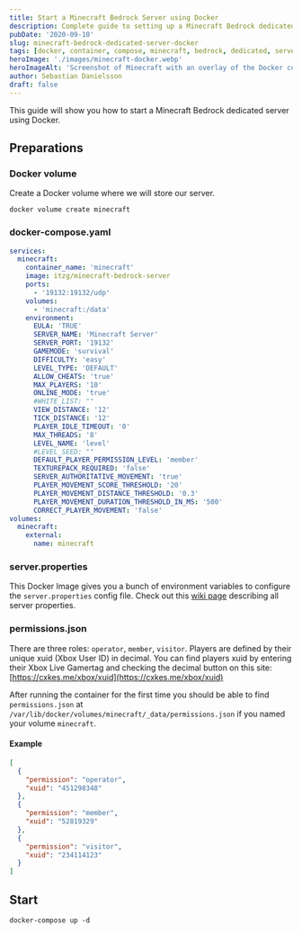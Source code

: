 ```yaml
---
title: Start a Minecraft Bedrock Server using Docker
description: Complete guide to setting up a Minecraft Bedrock dedicated server using Docker and Docker Compose with configuration examples and permissions management.
pubDate: '2020-09-10'
slug: minecraft-bedrock-dedicated-server-docker
tags: [docker, container, compose, minecraft, bedrock, dedicated, server, linux, tutorial, guide]
heroImage: './images/minecraft-docker.webp'
heroImageAlt: 'Screenshot of Minecraft with an overlay of the Docker compose file.'
author: Sebastian Danielsson
draft: false
---
```


This guide will show you how to start a Minecraft Bedrock dedicated server using Docker.

<!--truncate-->

## Preparations

### Docker volume

Create a Docker volume where we will store our server.

```shell
docker volume create minecraft
```

### docker-compose.yaml

```yaml title="docker-compose.yaml"
services:
  minecraft:
    container_name: 'minecraft'
    image: itzg/minecraft-bedrock-server
    ports:
      - '19132:19132/udp'
    volumes:
      - 'minecraft:/data'
    environment:
      EULA: 'TRUE'
      SERVER_NAME: 'Minecraft Server'
      SERVER_PORT: '19132'
      GAMEMODE: 'survival'
      DIFFICULTY: 'easy'
      LEVEL_TYPE: 'DEFAULT'
      ALLOW_CHEATS: 'true'
      MAX_PLAYERS: '10'
      ONLINE_MODE: 'true'
      #WHITE_LIST: ""
      VIEW_DISTANCE: '12'
      TICK_DISTANCE: '12'
      PLAYER_IDLE_TIMEOUT: '0'
      MAX_THREADS: '8'
      LEVEL_NAME: 'level'
      #LEVEL_SEED: ""
      DEFAULT_PLAYER_PERMISSION_LEVEL: 'member'
      TEXTUREPACK_REQUIRED: 'false'
      SERVER_AUTHORITATIVE_MOVEMENT: 'true'
      PLAYER_MOVEMENT_SCORE_THRESHOLD: '20'
      PLAYER_MOVEMENT_DISTANCE_THRESHOLD: '0.3'
      PLAYER_MOVEMENT_DURATION_THRESHOLD_IN_MS: '500'
      CORRECT_PLAYER_MOVEMENT: 'false'
volumes:
  minecraft:
    external:
      name: minecraft
```

### server.properties

This Docker Image gives you a bunch of environment variables to configure the `server.properties` config file. Check out this [wiki page](https://minecraft.gamepedia.com/Server.properties#Bedrock_Edition_3) describing all server properties.

### permissions.json

There are three roles: `operator`, `member`, `visitor`. Players are defined by their unique xuid (Xbox User ID) in decimal. You can find players xuid by entering their Xbox Live Gamertag and checking the decimal button on this site:
[https://cxkes.me/xbox/xuid](https://cxkes.me/xbox/xuid)

After running the container for the first time you should be able to find `permissions.json` at `/var/lib/docker/volumes/minecraft/_data/permissions.json` if you named your volume `minecraft`.

#### Example

```json title="permissions.json"
[
  {
    "permission": "operator",
    "xuid": "451298348"
  },
  {
    "permission": "member",
    "xuid": "52819329"
  },
  {
    "permission": "visitor",
    "xuid": "234114123"
  }
]
```

## Start

```shell
docker-compose up -d
```
